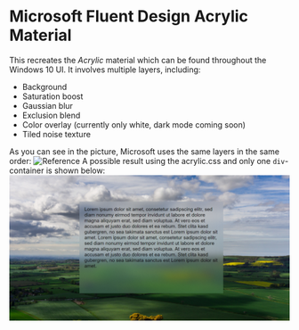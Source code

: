 # Microsoft Fluent Design Acrylic Material


This recreates the _Acrylic_ material which can be found throughout the Windows 10 UI.
It involves multiple layers, including:
 - Background
 - Saturation boost
 - Gaussian blur
 - Exclusion blend
 - Color overlay (currently only white, dark mode coming soon)
 - Tiled noise texture  

As you can see in the picture, Microsoft uses the same layers in the same order:
![Reference](https://docs.microsoft.com/en-us/windows/uwp/design/style/images/acrylicrecipe_diagram.jpg)
A possible result using the acrylic.css and only one <code>div</code>-container is shown below:
![Screenshot](screenshot.png)